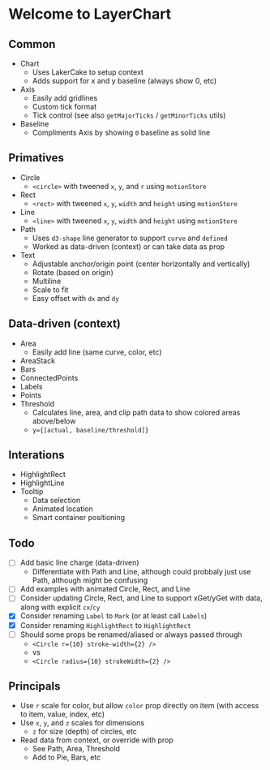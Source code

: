 <div class="bg-white p-2 m-2 rounded shadow-lg border">
<div class="prose">

<h1>Welcome to LayerChart</h1>

<h2>Common</h2>

- Chart
  - Uses LakerCake to setup context
  - Adds support for x and y baseline (always show 0, etc)
- Axis
  - Easily add gridlines
  - Custom tick format
  - Tick control (see also `getMajorTicks` / `getMinorTicks` utils)
- Baseline
  - Compliments Axis by showing `0` baseline as solid line

<h2>Primatives</h2>

- Circle
  - `<circle>` with tweened `x`, `y`, and `r` using `motionStore`
- Rect
  - `<rect>` with tweened `x`, `y`, `width` and `height` using `motionStore`
- Line
  - `<line>` with tweened `x`, `y`, `width` and `height` using `motionStore`
- Path
  - Uses `d3-shape` line generator to support `curve` and `defined`
  - Worked as data-driven (context) or can take data as prop
- Text
  - Adjustable anchor/origin point (center horizontally and vertically)
  - Rotate (based on origin)
  - Multiline
  - Scale to fit
  - Easy offset with `dx` and `dy`

<h2>Data-driven (context)</h2>

- Area
  - Easily add line (same curve, color, etc)
- AreaStack
- Bars
- ConnectedPoints
- Labels
- Points
- Threshold
  - Calculates line, area, and clip path data to show colored areas above/below
  - `y={[actual, baseline/threshold]}`

<h2>Interations</h2>

- HighlightRect
- HighlightLine
- Tooltip
  - Data selection
  - Animated location
  - Smart container positioning

<h2>Todo</h2>

- [ ] Add basic line charge (data-driven)
  - Differentiate with Path and Line, although could probbaly just use Path, although might be confusing
- [ ] Add examples with animated Circle, Rect, and Line
- [ ] Consider updating Circle, Rect, and Line to support xGet/yGet with data, along with explicit `cx`/`cy`
- [x] Consider renaming `Label` to `Mark` (or at least call `Labels`)
- [x] Consider renaming `HighlightRect` to `HighlightRect`
- [ ] Should some props be renamed/aliased or always passed through
  - `<Circle r={10} stroke-width={2} />`
  - vs
  - `<Circle radius={10} strokeWidth={2} />`

<h2>Principals</h2>

- Use `r` scale for color, but allow `color` prop directly on item (with access to item, value, index, etc)
- Use `x`, `y`, and `z` scales for dimensions
  - `z` for size (depth) of circles, etc
- Read data from context, or override with prop
  - See Path, Area, Threshold
  - Add to Pie, Bars, etc

</div>
</div>
